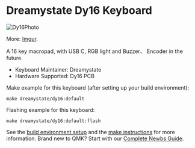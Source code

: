 # Dreamystate Dy16 Keyboard

![Dy16Photo](https://i.imgur.com/jpnMay9m.jpeg)

More: [Imgur](https://imgur.com/gallery/6tu9KdA).

A 16 key macropad, with USB C, RGB light and Buzzer、 Encoder in the future.

* Keyboard Maintainer: Dreamystate
* Hardware Supported: Dy16 PCB 

Make example for this keyboard (after setting up your build environment):

    make dreamystate/dy16:default

Flashing example for this keyboard:

    make dreamystate/dy16:default:flash

See the [build environment setup](https://docs.qmk.fm/#/getting_started_build_tools) and the [make instructions](https://docs.qmk.fm/#/getting_started_make_guide) for more information. Brand new to QMK? Start with our [Complete Newbs Guide](https://docs.qmk.fm/#/newbs).
